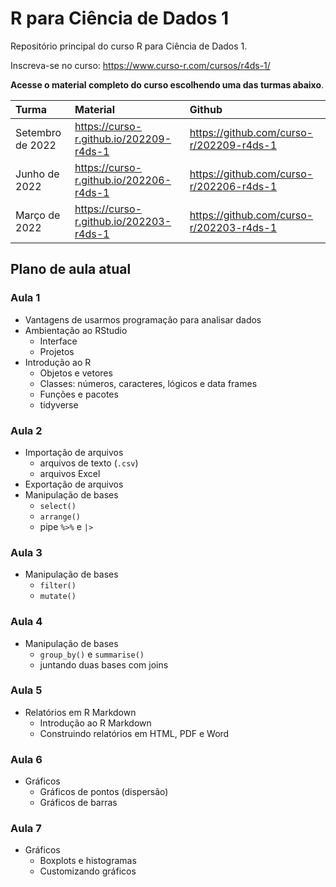 
# R para Ciência de Dados 1

<!-- README.md is generated from README.Rmd. Please edit that file -->

Repositório principal do curso R para Ciência de Dados 1.

Inscreva-se no curso: <https://www.curso-r.com/cursos/r4ds-1/>

**Acesse o material completo do curso escolhendo uma das turmas
abaixo**.

| Turma            | Material                                  | Github                                     |
|:-----------------|:------------------------------------------|:-------------------------------------------|
| Setembro de 2022 | <https://curso-r.github.io/202209-r4ds-1> | <https://github.com/curso-r/202209-r4ds-1> |
| Junho de 2022    | <https://curso-r.github.io/202206-r4ds-1> | <https://github.com/curso-r/202206-r4ds-1> |
| Março de 2022    | <https://curso-r.github.io/202203-r4ds-1> | <https://github.com/curso-r/202203-r4ds-1> |

## Plano de aula atual

### Aula 1

-   Vantagens de usarmos programação para analisar dados
-   Ambientação ao RStudio
    -   Interface
    -   Projetos
-   Introdução ao R
    -   Objetos e vetores
    -   Classes: números, caracteres, lógicos e data frames
    -   Funções e pacotes
    -   tidyverse

### Aula 2

-   Importação de arquivos
    -   arquivos de texto (`.csv`)
    -   arquivos Excel
-   Exportação de arquivos
-   Manipulação de bases
    -   `select()`
    -   `arrange()`
    -   pipe `%>%` e `|>`

### Aula 3

-   Manipulação de bases
    -   `filter()`
    -   `mutate()`

### Aula 4

-   Manipulação de bases
    -   `group_by()` e `summarise()`
    -   juntando duas bases com joins

### Aula 5

-   Relatórios em R Markdown
    -   Introdução ao R Markdown
    -   Construindo relatórios em HTML, PDF e Word

### Aula 6

-   Gráficos
    -   Gráficos de pontos (dispersão)
    -   Gráficos de barras

### Aula 7

-   Gráficos
    -   Boxplots e histogramas
    -   Customizando gráficos
